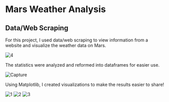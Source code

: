 # Mars Weather Analysis
## Data/Web Scraping

For this project, I used data/web scraping to view information from a website and visualize the weather data on Mars.

![4](https://github.com/hdkronke/data-scraping-challenge/assets/117773492/00abd65a-c52a-4f9a-b16f-24a11f1ccc22)

The statistics were analyzed and reformed into dataframes for easier use.

![Capture](https://github.com/hdkronke/data-scraping-challenge/assets/117773492/9b163d13-e707-477a-9f5b-987e1cb1a5d2)

Using Matplotlib, I created visualizations to make the results easier to share!

![1](https://github.com/hdkronke/data-scraping-challenge/assets/117773492/37e6c8d9-2529-4ae2-a29f-d8e27542e7ce)
![2](https://github.com/hdkronke/data-scraping-challenge/assets/117773492/50b27b2e-7829-42bd-8957-69ef40277ce2)
![3](https://github.com/hdkronke/data-scraping-challenge/assets/117773492/e67bd296-7214-4e53-b41e-26937c9b3356)
